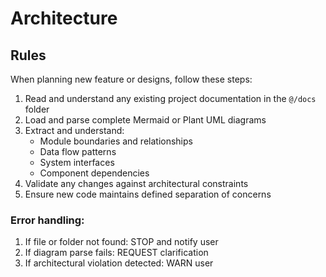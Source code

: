 # Architecture

## Rules

When planning new feature or designs, follow these steps:

1. Read and understand any existing project documentation in the `@/docs` folder
2. Load and parse complete Mermaid or Plant UML diagrams
3. Extract and understand:
   - Module boundaries and relationships
   - Data flow patterns
   - System interfaces
   - Component dependencies
4. Validate any changes against architectural constraints
5. Ensure new code maintains defined separation of concerns

### Error handling:

1. If file or folder not found: STOP and notify user
2. If diagram parse fails: REQUEST clarification
3. If architectural violation detected: WARN user
